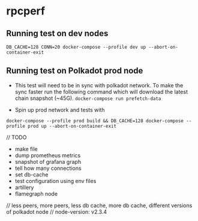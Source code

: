 # rpcperf

## Running test on dev nodes

`DB_CACHE=128 CONN=20 docker-compose --profile dev up --abort-on-container-exit`


## Running test on Polkadot prod node

- This test will need to be in sync with polkadot network. To make the sync faster run the following command which will download the latest chain snapshot (~45G).
`docker-compose run prefetch-data`

- Spin up prod network and tests with 

`docker-compose --profile prod build && DB_CACHE=128 docker-compose --profile prod up --abort-on-container-exit`

// TODO
- make file
- dump prometheus metrics
- snapshot of grafana graph
- tell how many connections
- set db-cache
- test configuration using env files
- artillery
- flamegraph node


// less peers, more peers, less db cache, more db cache, different versions of polkadot node
// node-version: v2.3.4